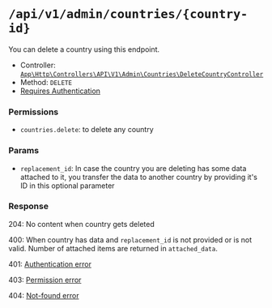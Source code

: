 # `/api/v1/admin/countries/{country-id}`
You can delete a country using this endpoint.

- Controller: [`App\Http\Controllers\API\V1\Admin\Countries\DeleteCountryController`](../../../../src/app/Http/Controllers/API/V1/Admin/Countries/DeleteCountryController.php)
- Method: `DELETE`
- [Requires Authentication](../../auth/login.md#how-to-use-api-token)

### Permissions
- `countries.delete`: to delete any country

### Params

- `replacement_id`: In case the country you are deleting has some data attached to it, you transfer the data to another country by providing it's ID in this optional parameter

### Response

204: No content when country gets deleted

400: When country has data and `replacement_id` is not provided or is not valid. Number of attached items are returned in `attached_data`.

401: [Authentication error](../../authentication-errors.md)

403: [Permission error](../../permission-errors.md)

404: [Not-found error](../../not-found-errors.md)
